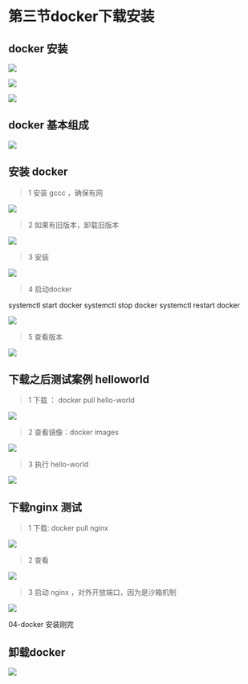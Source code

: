 # 第三节docker下载安装


## docker 安装

![](assets/000/01/02/13/01/03-1618323103116.png)


![](assets/000/01/02/13/01/03-1618323084366.png)



![](assets/000/01/02/13/01/03-1618323286578.png)


## docker 基本组成


![](assets/000/01/02/13/01/03-1618323324115.png)


## 安装 docker


> 1 安装 gccc ，确保有网

![](assets/000/01/02/13/01/03-1618323690572.png)


> 2  如果有旧版本，卸载旧版本


![](assets/000/01/02/13/01/03-1618323727778.png)


> 3 安装

![](assets/000/01/02/13/01/03-1618323747521.png)


> 4 启动docker

systemctl start docker
systemctl stop docker
systemctl restart docker

![](assets/000/01/02/13/01/03-1618323767067.png)

> 5 查看版本

![](assets/000/01/02/13/01/03-1618323882585.png)



## 下载之后测试案例  helloworld


> 1 下载 ： docker pull hello-world

![](assets/000/01/02/13/01/03-1618324178443.png)

> 2 查看镜像：docker images 

![](assets/000/01/02/13/01/03-1618324250457.png)

> 3 执行 hello-world


![](assets/000/01/02/13/01/03-1618324292723.png)

## 下载nginx 测试


> 1 下载: docker pull nginx 

![](assets/000/01/02/13/01/03-1618324364720.png)

> 2 查看

![](assets/000/01/02/13/01/03-1618324421920.png)

> 3 启动 nginx ，对外开放端口，因为是沙箱机制


![](assets/000/01/02/13/01/03-1618324589120.png)


04-docker 安装刚完



## 卸载docker


![](assets/000/01/02/13/01/03-1736671554695.png)
